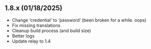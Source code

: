 ## 1.8.x (01/18/2025)

- Change ‘credential’ to ‘password’ (been broken for a while. oops)
- Fix missing translations
- Cleanup build process (and build size)
- Better logs
- Update relay to 1.4
